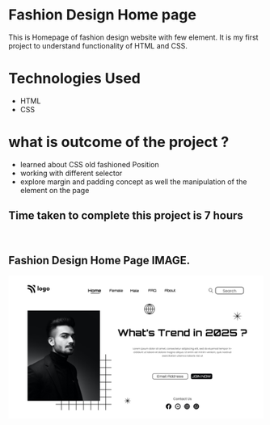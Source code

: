 # Fashion Design Home page

This is Homepage of fashion design website with few element. It is my first project to understand functionality of HTML and CSS.

# Technologies Used

- HTML
- CSS

# what is outcome of the project ?

- learned about CSS old fashioned Position
- working with different selector
- explore margin and padding concept as well the manipulation of the element on the page

## Time taken to complete this project is 7 hours

<p>&nbsp;</p>

## Fashion Design Home Page IMAGE.

![1.png](/1.png)
